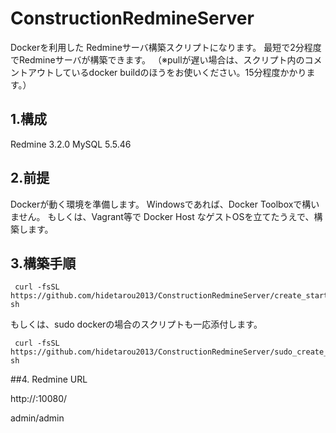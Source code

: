 # ConstructionRedmineServer

Dockerを利用した Redmineサーバ構築スクリプトになります。
最短で2分程度でRedmineサーバが構築できます。
（※pullが遅い場合は、スクリプト内のコメントアウトしているdocker buildのほうをお使いください。15分程度かかります。）

## 1.構成

Redmine 3.2.0
MySQL   5.5.46

## 2.前提

Dockerが動く環境を準備します。
Windowsであれば、Docker Toolboxで構いません。
もしくは、Vagrant等で Docker Host なゲストOSを立てたうえで、構築します。

## 3.構築手順

```
 curl -fsSL https://github.com/hidetarou2013/ConstructionRedmineServer/create_start_redmine.sh| sh
```


もしくは、sudo dockerの場合のスクリプトも一応添付します。

```
 curl -fsSL https://github.com/hidetarou2013/ConstructionRedmineServer/sudo_create_start_redmine.sh| sh
```

##4. Redmine URL

http://<Docker Host IP Address>:10080/

admin/admin



